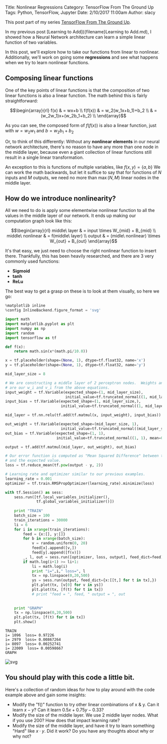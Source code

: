 Title: Nonlinear Regressions
Category: TensorFlow From The Ground Up
Tags: Python, TensorFlow, Jupyter
Date: 2/10/2017 11:00am 
Author: slacy

This post part of my series [TensorFlow From The Ground Up]({category}tensorflow-from-the-ground-up).

In my previous post [Learning to Add]({filename}Learning to Add.md), I showed how a Neural Network architecture can learn a simple linear function of two variables.  

In this post, we'll explore how to take our functions from linear to nonlinear.  Additionally, we'll work on going some **regressions** and see what happens when we try to learn nonlinear functions. 
## Composing linear functions

One of the key points of linear functions is that the composition of two linear functions is also a linear function.  The math behind this is fairly straightforward: 

$$\begin{array}{rl}
f(x) & = wx+b \\
f(f(x)) & = w_2(w_1x+b_1)+b_2 \\
& = (w_2w_1)x+(w_2b_1+b_2) \\
\end{array}$$

As you can see, the composed form of $f(f(x))$ is also a linear function, just with $w = w_2w_1$ and $b = w_2b_1+b_2$

Or, to think of this differently:  Without any **nonlinear elements** in our neural network architecture, there's no reason to have any more than one node in the middle layer, because even a giant collection of linear functions still result in a single linear transformation.  

An exception to this is functions of multiple variables, like $f(x,y) = \{a,b\}$  We can work the math backwards, but let it suffice to say that for functions of $N$ inputs and $M$ outputs, we need no more than $\max(N,M)$ linear 
nodes in the middle layer. 

## How do we introduce nonlinearity?

All we need to do is apply some elementwise nonlinear function to all the values in the middle layer of our network.  It ends up making our computation graph look like this: 

$$\begin{array}{rl}
middle\ layer & = input \times W_{mid} + B_{mid} \\
middle\ nonlinear & = f(middle\ layer) \\ 
output & = (midle\ nonlinear) \times W_{out} + B_{out}
\end{array}$$

It's that easy, we just need to choose the right nonlinear function to insert there.  Thankfully, this has been heavily researched, and there are 3 very commonly used functions:

* **Sigmoid**
* **tanh**
* **ReLu** 

The best way to get a grasp on these is to look at them visually, so here we go: 


```python
%matplotlib inline
%config InlineBackend.figure_format = 'svg'
```


```python
import math
import matplotlib.pyplot as plt
import numpy as np
import random
import tensorflow as tf 

def f(x): 
    return math.sin(x*(math.pi/10.0))

x = tf.placeholder(shape=(None, 1), dtype=tf.float32, name='x')
y = tf.placeholder(shape=(None, 1), dtype=tf.float32, name='y')

mid_layer_size = 8

# We are constructing a middle layer of 2 perceptron nodes.  Weights and biases 
# are our w_i and v_i from the above equations. 
input_weight = tf.Variable(expected_shape=(1, mid_layer_size), 
                           initial_value=tf.truncated_normal((1, mid_layer_size), mean=1, stddev=0.1))
input_bias = tf.Variable(expected_shape=(1, mid_layer_size,), 
                         initial_value=tf.truncated_normal((1, mid_layer_size), mean=0, stddev=0.1))

mid_layer = tf.nn.relu(tf.add(tf.matmul(x, input_weight), input_bias))

out_weight = tf.Variable(expected_shape=(mid_layer_size, 1), 
                         initial_value=tf.truncated_normal((mid_layer_size, 1), mean=1, stddev=0.1))
out_bias = tf.Variable(expected_shape=(1, 1), 
                       initial_value=tf.truncated_normal((1, 1), mean=0, stddev=0.1))

output = tf.add(tf.matmul(mid_layer, out_weight), out_bias)

# Our error function is computed as "Mean Squared Difference" between the computed output
# and the expected value. 
loss = tf.reduce_mean(tf.pow(output - y, 2))

# Learning rate and optimizer similar to our previous examples. 
learning_rate = 0.001
optimizer = tf.train.RMSPropOptimizer(learning_rate).minimize(loss)

with tf.Session() as sess: 
    sess.run([tf.local_variables_initializer(), 
              tf.global_variables_initializer()])
    
    print "TRAIN"
    batch_size = 100
    train_iterations = 30000
    li = 6 
    for i in xrange(train_iterations):
        feed = {x:[], y:[]}
        for b in xrange(batch_size):
            v = random.uniform(0, 20)
            feed[x].append([v,])
            feed[y].append([f(v)])
        _, l, out = sess.run([optimizer, loss, output], feed_dict=feed)
        if math.log(i+1) >= li+1:
            li = math.log(i)
            print "i=",i," loss=", l
            tx = np.linspace(0,20,500)
            ys = sess.run(output, feed_dict={x:[[t,] for t in tx],})
            plt.plot(tx, [v[0] for v in ys])
            plt.plot(tx, [f(t) for t in tx])
            # print "feed = ", feed, " output = ", out
            
   
    print "GRAPH"
    tx = np.linspace(0,20,500)
    plt.plot(tx, [f(t) for t in tx])
    plt.show()
```

    TRAIN
    i= 1096  loss= 0.97226
    i= 2979  loss= 0.00867264
    i= 8097  loss= 0.00252741
    i= 22009  loss= 0.00598667
    GRAPH



![svg]({filename}images/NonlinearRegressions_files/NonlinearRegressions_5_1.svg)

## You should play with this code a little bit.

Here's a collection of random ideas for how to play around with the code example above and gain some insights:

* Modify the "f()" function to try other linear combinations of x & y.  Can it learn $x-y$?  Can it learn $0.5x + 0.75y - 0.33$? 
* Modify the size of the middle layer.  We use 2 middle layer nodes.  What if you use 200?  How does that impact learning rate?   
* Modify the size of the middle layer, and have it try to learn something "Hard" like $x\cdot y$. Did it work?  Do you have any thoughts about why or why not?
